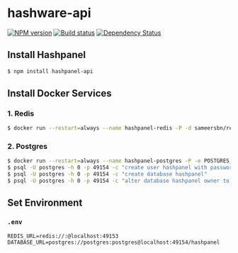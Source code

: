 # hashware-api

[![NPM version][npm-image]][npm-url]
[![Build status][travis-image]][travis-url]
[![Dependency Status][daviddm-image]][daviddm-url]

## Install Hashpanel

```sh
$ npm install hashpanel-api
```

## Install Docker Services

### 1. Redis
```sh
$ docker run --restart=always --name hashpanel-redis -P -d sameersbn/redis:latest

```

### 2. Postgres
```sh
$ docker run --restart=always --name hashpanel-postgres -P -e POSTGRES_PASSWORD=postgres -d postgres
$ psql -U postgres -h 0 -p 49154 -c "create user hashpanel with password 'hashpanel'"
$ psql -U postgres -h 0 -p 49154 -c "create database hashpanel"
$ psql -U postgres -h 0 -p 49154 -c "alter database hashpanel owner to hashpanel"
```

## Set Environment

### `.env`
```
REDIS_URL=redis://:@localhost:49153
DATABASE_URL=postgres://postgres:postgres@localhost:49154/hashpanel
```

[sails-logo]: http://cdn.tjw.io/images/sails-logo.png
[sails-url]: https://sailsjs.org
[npm-image]: https://img.shields.io/npm/v/hashware-api.svg?style=flat
[npm-url]: https://npmjs.org/package/hashware-api
[travis-image]: https://img.shields.io/travis/tjwebb/hashware-api.svg?style=flat
[travis-url]: https://travis-ci.org/tjwebb/hashware-api
[daviddm-image]: http://img.shields.io/david/tjwebb/hashware-api.svg?style=flat
[daviddm-url]: https://david-dm.org/tjwebb/hashware-api
